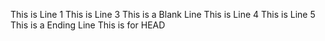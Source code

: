 This is Line 1
This is Line 3
This is a Blank Line
This is Line 4
This is Line 5
This is a Ending Line
This is for HEAD
